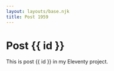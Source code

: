 ```yaml
---
layout: layouts/base.njk
title: Post 1959
---
```


# Post {{ id }}

This is post {{ id }} in my Eleventy project.
